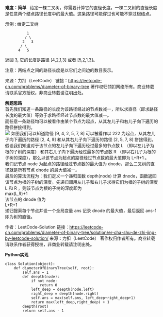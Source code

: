 **难度：简单**  
给定一棵二叉树，你需要计算它的直径长度。一棵二叉树的直径长度是任意两个结点路径长度中的最大值。这条路径可能穿过也可能不穿过根结点。

示例 :
给定二叉树
```
          1
         / \
        2   3
       / \     
      4   5    
```

返回 3, 它的长度是路径 [4,2,1,3] 或者 [5,2,1,3]。

 

注意：两结点之间的路径长度是以它们之间边的数目表示。

来源：力扣（LeetCode）
链接：https://leetcode-cn.com/problems/diameter-of-binary-tree
著作权归领扣网络所有。商业转载请联系官方授权，非商业转载请注明出处。  

**解题思路**  
首先我们知道一条路径的长度为该路径经过的节点数减一，所以求直径（即求路径长度的最大值）等效于求路径经过节点数的最大值减一。  
而任意一条路径均可以被看作由某个节点为起点，从其左儿子和右儿子向下遍历的路径拼接得到。  
![](https://pic.leetcode-cn.com/baf2f6ea1ae76ba383eb1753254340f089dac9f03664f93990d6ae54f8560970-image.png)
如图我们可以知道路径 [9, 4, 2, 5, 7, 8] 可以被看作以 222 为起点，从其左儿子向下遍历的路径 [2, 4, 9] 和从其右儿子向下遍历的路径 [2, 5, 7, 8] 拼接得到。  
假设我们知道对于该节点的左儿子向下遍历经过最多的节点数 L （即以左儿子为根的子树的深度） 和其右儿子向下遍历经过最多的节点数 R （即以右儿子为根的子树的深度），那么以该节点为起点的路径经过节点数的最大值即为 L+R+1 。  
我们记节点 node 为起点的路径经过节点数的最大值为 dnode​ ，那么二叉树的直径就是所有节点 dnode​ 的最大值减一。  
最后的算法流程为：我们定义一个递归函数 depth(node) 计算 dnode​ ，函数返回该节点为根的子树的深度。先递归调用左儿子和右儿子求得它们为根的子树的深度 L 和 R ，则该节点为根的子树的深度即为  
max(L,R)+1  
该节点的 dnode​ 值为  
L+R+1  
递归搜索每个节点并设一个全局变量 ans 记录 dnode​ 的最大值，最后返回 ans-1 即为树的直径。  

作者：LeetCode-Solution
链接：https://leetcode-cn.com/problems/diameter-of-binary-tree/solution/er-cha-shu-de-zhi-jing-by-leetcode-solution/
来源：力扣（LeetCode）
著作权归作者所有。商业转载请联系作者获得授权，非商业转载请注明出处。  

**Python实现**
```
class Solution(object):
    def diameterOfBinaryTree(self, root):
        self.ans = 1
        def deepth(node):
            if not node:
                return 0
            left_deep = deepth(node.left)
            right_deep = deepth(node.right)
            self.ans = max(self.ans, left_deep+right_deep+1)
            return max(left_deep,right_deep) + 1
        deepth(root)
        return self.ans - 1
```